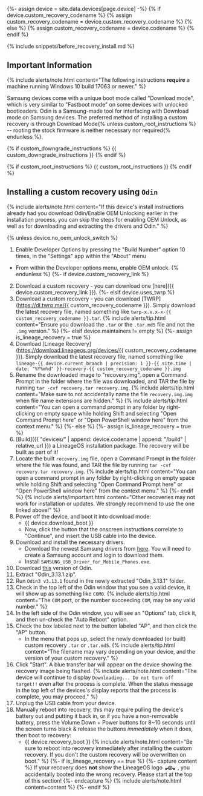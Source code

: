 {%- assign device = site.data.devices[page.device] -%}
{% if device.custom_recovery_codename %}
{% assign custom_recovery_codename = device.custom_recovery_codename %}
{% else %}
{% assign custom_recovery_codename = device.codename %}
{% endif %}

{% include snippets/before_recovery_install.md %}

## Important Information

{% include alerts/note.html content="The following instructions **require** a machine running Windows 10 build 17063 or newer." %}

Samsung devices come with a unique boot mode called "Download mode", which is very similar to "Fastboot mode" on some devices with unlocked bootloaders.
Odin is a Samsung-made tool for interfacing with Download mode on Samsung devices.
The preferred method of installing a custom recovery is through Download Mode{% unless custom_root_instructions %} -- rooting the stock firmware is neither necessary nor required{% endunless %}.

{% if custom_downgrade_instructions %}
{{ custom_downgrade_instructions }}
{% endif %}

{% if custom_root_instructions %}
{{ custom_root_instructions }}
{% endif %}

## Installing a custom recovery using `Odin`

{% include alerts/note.html content="If this device's install instructions already had you download Odin/Enable OEM Unlocking earlier in the installation process, you can skip the steps for enabling OEM Unlock, as well as for downloading and extracting the drivers and Odin." %}

{% unless device.no_oem_unlock_switch %}
1. Enable Developer Options by pressing the "Build Number" option 10 times, in the "Settings" app within the "About" menu
 * From within the Developer options menu, enable OEM unlock.
{% endunless %}
{%- if device.custom_recovery_link %}
2. Download a custom recovery - you can download one [here]({{ device.custom_recovery_link }}).
{%- elsif device.uses_twrp %}
2. Download a custom recovery - you can download [TWRP](https://dl.twrp.me/{{ custom_recovery_codename }}). Simply download the latest recovery file, named something like `twrp-x.x.x-x-{{ custom_recovery_codename }}.tar`.
    {% include alerts/tip.html content="Ensure you download the `.tar` or the `.tar.md5` file and not the `.img` version." %}
{%- elsif device.maintainers != empty %}
{%- assign is_lineage_recovery = true %}
2. Download [Lineage Recovery](https://download.lineageos.org/devices/{{ custom_recovery_codename }}). Simply download the latest recovery file, named something like `lineage-{{ device.current_branch | precision: 1 }}-{{ site.time | date: "%Y%m%d" }}-recovery-{{ custom_recovery_codename }}.img`
3. Rename the downloaded image to "recovery.img", open a Command Prompt in the folder where the file was downloaded, and TAR the file by running `tar -cvf recovery.tar recovery.img`.
    {% include alerts/tip.html content="Make sure to not accidentally name the file `recovery.img.img` when file name extensions are hidden." %}
    {% include alerts/tip.html content="You can open a command prompt in any folder by right-clicking on empty space while holding Shift and selecting \"Open Command Prompt here\" or \"Open PowerShell window here\" from the context menu." %}
{%- else %}
{%- assign is_lineage_recovery = true %}
2. [Build]({{ "devices/" | append: device.codename | append: "/build" | relative_url }}) a LineageOS installation package. The recovery will be built as part of it!
3. Locate the built `recovery.img` file, open a Command Prompt in the folder where the file was found, and TAR the file by running `tar -cvf recovery.tar recovery.img`.
    {% include alerts/tip.html content="You can open a command prompt in any folder by right-clicking on empty space while holding Shift and selecting \"Open Command Prompt here\" or \"Open PowerShell window here\" from the context menu." %}
{%- endif %}
    {% include alerts/important.html content="Other recoveries may not work for installation or updates. We strongly recommend to use the one linked above!" %}
3. Power off the device, and boot it into download mode:
    * {{ device.download_boot }}
    * Now, click the button that the onscreen instructions correlate to "Continue", and insert the USB cable into the device.
4. Download and install the necessary drivers.
    * Download the newest Samsung drivers from [here](https://developer.samsung.com/mobile/android-usb-driver.html). You will need to create a Samsung account and login to download them.
    * Install `SAMSUNG_USB_Driver_for_Mobile_Phones.exe`.
5. Download [this](https://androidfilehost.com/?fid=4349826312261712202) version of Odin.
6. Extract "Odin_3.13.1.zip".
7. Run `Odin3 v3.13.1` found in the newly  extracted "Odin_3.13.1" folder.
8. Check in the top left of the Odin window that you see a valid device, it will show up as something like `COM0`.
    {% include alerts/tip.html content="The `COM` port, or the number succeeding `COM`, may be any valid number." %}
9. In the left side of the Odin window, you will see an "Options" tab, click it, and then un-check the "Auto Reboot" option.
10. Check the box labeled next to the button labeled "AP", and then click the "AP" button.
    * In the menu that pops up, select the newly downloaded (or built) custom recovery `.tar` or `.tar.md5`.
    {% include alerts/tip.html content="The filename may vary depending on your device, and the version of your custom recovery." %}
11. Click "Start". A blue transfer bar will appear on the device showing the recovery image being flashed.
    {% include alerts/note.html content="The device will continue to display `Downloading... Do not turn off target!!` even after the process is complete. When the status message in the top left of the devices's display reports that the process is complete, you may proceed." %}
12. Unplug the USB cable from your device.
13. Manually reboot into recovery, this may require pulling the device's battery out and putting it back in, or if you have a non-removable battery, press the Volume Down + Power buttons for 8~10 seconds until the screen turns black & release the buttons *immediately* when it does, then boot to recovery:
    * {{ device.recovery_boot }}
    {% include alerts/note.html content="Be sure to reboot into recovery immediately after installing the custom recovery. If you don't the custom recovery will be overwritten on boot." %}
{%- if is_lineage_recovery == true %}
{%- capture content %}
If your recovery does **not** show the LineageOS logo <svg xmlns="http://www.w3.org/2000/svg" viewBox="0 0 48 24" style="height: 1rem; vertical-align: middle;">
          <path d="M40,12a4,4,0,0,0-3,1.33l-.23-.09A29.62,29.62,0,0,0,32,11.81h0a8,8,0,0,0-16,0l-.22,0a29.53,29.53,0,0,0-4.6,1.39l-.23.09a4,4,0,1,0,.93,1.78h0a27.62,27.62,0,0,1,4.29-1.29,8,8,0,0,0,15.57,0,27.55,27.55,0,0,1,4.29,1.28h0A4,4,0,1,0,40,12ZM8,18a2,2,0,1,1,2-2A2,2,0,0,1,8,18Zm16,0a6,6,0,1,1,6-6A6,6,0,0,1,24,18Zm16,0a2,2,0,1,1,2-2A2,2,0,0,1,40,18ZM27,12a3,3,0,1,1-3-3A3,3,0,0,1,27,12Z"></path>
        </svg>
   , you accidentally booted into the wrong recovery. Please start at the top of this section!
{%- endcapture %}
    {% include alerts/note.html content=content %}
{%- endif %}
